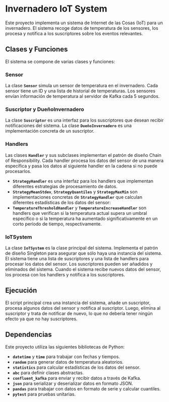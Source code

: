 # Invernadero IoT System

Este proyecto implementa un sistema de Internet de las Cosas (IoT) para un invernadero. El sistema recoge datos de temperatura de los sensores, los procesa y notifica a los suscriptores sobre los eventos relevantes.

## Clases y Funciones

El sistema se compone de varias clases y funciones:

### Sensor

La clase **`Sensor`** simula un sensor de temperatura en el invernadero. Cada sensor tiene un ID y una lista de historial de temperaturas. Los sensores envían información de temperatura al servidor de Kafka cada 5 segundos.

### Suscriptor y DueñoInvernadero

La clase **`Suscriptor`** es una interfaz para los suscriptores que desean recibir notificaciones del sistema. La clase **`DueñoInvernadero`** es una implementación concreta de un suscriptor.

### Handlers

Las clases **`Handler`** y sus subclases implementan el patrón de diseño Chain of Responsibility. Cada handler procesa los datos del sensor de una manera específica y pasa los datos al siguiente handler en la cadena si no puede procesarlos.

-   **`StrategyHandler`** es una interfaz para los handlers que implementan diferentes estrategias de procesamiento de datos.
-   **`StrategyMeanStdev`**, **`StrategyQuantiles`** y **`StrategyMaxMin`** son implementaciones concretas de **`StrategyHandler`** que calculan diferentes estadísticas de los datos del sensor:
-   **`TemperatureThresholdHandler`** y **`TemperatureIncreaseHandler`** son handlers que verifican si la temperatura actual supera un umbral específico o si la temperatura ha aumentado significativamente en un corto período de tiempo, respectivamente.

### IoTSystem

La clase **`IoTSystem`** es la clase principal del sistema. Implementa el patrón de diseño Singleton para asegurar que sólo haya una instancia del sistema. El sistema tiene una lista de suscriptores y una lista de handlers para procesar los datos del sensor. Los suscriptores pueden ser añadidos y eliminados del sistema. Cuando el sistema recibe nuevos datos del sensor, los procesa con los handlers y notifica a los suscriptores.

## Ejecución

El script principal crea una instancia del sistema, añade un suscriptor, procesa algunos datos del sensor y notifica al suscriptor. Luego, elimina al suscriptor y trata de notificar de nuevo, lo que no debería tener ningún efecto ya que no hay suscriptores.

## Dependencias

Este proyecto utiliza las siguientes bibliotecas de Python:

-   **`datetime`** y **`time`** para trabajar con fechas y tiempos.
-   **`random`** para generar datos de temperatura aleatorios.
-   **`statistics`** para calcular estadísticas de los datos del sensor.
-   **`abc`** para definir clases abstractas.
-   **`confluent_kafka`** para enviar y recibir datos a través de Kafka.
-   **`json`** para serializar y deserializar datos en formato JSON.
-   **`pandas`** para trabajar con datos en formato de serie y calcular cuantiles.
-   **`pytest`** para pruebas unitarias.
